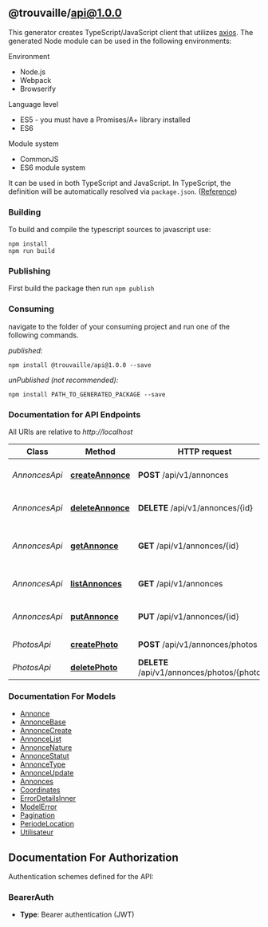 ## @trouvaille/api@1.0.0

This generator creates TypeScript/JavaScript client that utilizes [axios](https://github.com/axios/axios). The generated Node module can be used in the following environments:

Environment
* Node.js
* Webpack
* Browserify

Language level
* ES5 - you must have a Promises/A+ library installed
* ES6

Module system
* CommonJS
* ES6 module system

It can be used in both TypeScript and JavaScript. In TypeScript, the definition will be automatically resolved via `package.json`. ([Reference](https://www.typescriptlang.org/docs/handbook/declaration-files/consumption.html))

### Building

To build and compile the typescript sources to javascript use:
```
npm install
npm run build
```

### Publishing

First build the package then run `npm publish`

### Consuming

navigate to the folder of your consuming project and run one of the following commands.

_published:_

```
npm install @trouvaille/api@1.0.0 --save
```

_unPublished (not recommended):_

```
npm install PATH_TO_GENERATED_PACKAGE --save
```

### Documentation for API Endpoints

All URIs are relative to *http://localhost*

Class | Method | HTTP request | Description
------------ | ------------- | ------------- | -------------
*AnnoncesApi* | [**createAnnonce**](docs/AnnoncesApi.md#createannonce) | **POST** /api/v1/annonces | Créer une nouvelle annonce
*AnnoncesApi* | [**deleteAnnonce**](docs/AnnoncesApi.md#deleteannonce) | **DELETE** /api/v1/annonces/{id} | Supprimer une annonce
*AnnoncesApi* | [**getAnnonce**](docs/AnnoncesApi.md#getannonce) | **GET** /api/v1/annonces/{id} | Récupérer une annonce par son ID
*AnnoncesApi* | [**listAnnonces**](docs/AnnoncesApi.md#listannonces) | **GET** /api/v1/annonces | Récupérer toutes les annonces
*AnnoncesApi* | [**putAnnonce**](docs/AnnoncesApi.md#putannonce) | **PUT** /api/v1/annonces/{id} | Mettre à jour une annonce
*PhotosApi* | [**createPhoto**](docs/PhotosApi.md#createphoto) | **POST** /api/v1/annonces/photos | Ajouter une photo
*PhotosApi* | [**deletePhoto**](docs/PhotosApi.md#deletephoto) | **DELETE** /api/v1/annonces/photos/{photoId} | Supprimer une photo


### Documentation For Models

 - [Annonce](docs/Annonce.md)
 - [AnnonceBase](docs/AnnonceBase.md)
 - [AnnonceCreate](docs/AnnonceCreate.md)
 - [AnnonceList](docs/AnnonceList.md)
 - [AnnonceNature](docs/AnnonceNature.md)
 - [AnnonceStatut](docs/AnnonceStatut.md)
 - [AnnonceType](docs/AnnonceType.md)
 - [AnnonceUpdate](docs/AnnonceUpdate.md)
 - [Annonces](docs/Annonces.md)
 - [Coordinates](docs/Coordinates.md)
 - [ErrorDetailsInner](docs/ErrorDetailsInner.md)
 - [ModelError](docs/ModelError.md)
 - [Pagination](docs/Pagination.md)
 - [PeriodeLocation](docs/PeriodeLocation.md)
 - [Utilisateur](docs/Utilisateur.md)


<a id="documentation-for-authorization"></a>
## Documentation For Authorization


Authentication schemes defined for the API:
<a id="BearerAuth"></a>
### BearerAuth

- **Type**: Bearer authentication (JWT)

